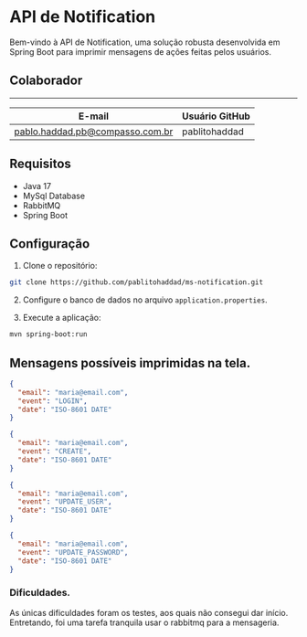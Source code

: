 # API de Notification
 
Bem-vindo à API de Notification, uma solução robusta desenvolvida em Spring Boot para imprimir mensagens de ações feitas pelos usuários.

## Colaborador
-------------------------------------
| E-mail              | Usuário GitHub |
|---------------------|----------------|
| pablo.haddad.pb@compasso.com.br   |pablitohaddad   |


 
## Requisitos
 
- Java 17 
- MySql Database
- RabbitMQ
- Spring Boot
 
## Configuração
 
1. Clone o repositório:
 
```bash
git clone https://github.com/pablitohaddad/ms-notification.git
```
 
2. Configure o banco de dados no arquivo `application.properties`.
 
3. Execute a aplicação:
 
```bash
mvn spring-boot:run
```
## Mensagens possíveis imprimidas na tela.
```json
{
  "email": "maria@email.com",
  "event": "LOGIN",
  "date": "ISO-8601 DATE"
}
```
```json
{
  "email": "maria@email.com",
  "event": "CREATE",
  "date": "ISO-8601 DATE"
}
```
```json
{
  "email": "maria@email.com",
  "event": "UPDATE_USER",
  "date": "ISO-8601 DATE"
}
```
```json
{
  "email": "maria@email.com",
  "event": "UPDATE_PASSWORD",
  "date": "ISO-8601 DATE"
}
```
 

### Dificuldades.

As únicas dificuldades foram os testes, aos quais não consegui dar início. Entretando, foi uma tarefa tranquila usar o rabbitmq para a mensageria.
